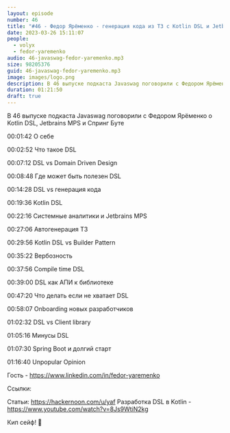 ```yaml
---
layout: episode
number: 46
title: "#46 - Федор Ярёменко - генерация кода из ТЗ с Kotlin DSL и Jetbrains MPS, медленный старт Спринг Бута"
date: 2023-03-26 15:11:07
people:
  - volyx
  - fedor-yaremenko
audio: 46-javaswag-fedor-yaremenko.mp3
size: 98205376
guid: 46-javaswag-fedor-yaremenko.mp3
image: images/logo.png
description: В 46 выпуске подкаста Javaswag поговорили с Федором Ярёменко о Kotlin DSL, Jetbrains MPS и Спринг Буте
duration: 01:21:50
draft: true
---
```


В 46 выпуске подкаста Javaswag поговорили с Федором Ярёменко о Kotlin DSL, Jetbrains MPS и Спринг Буте

00:01:42 О себе

00:02:52 Что такое DSL 

00:07:12 DSL vs Domain Driven Design

00:08:48 Где может быть полезен DSL

00:14:28 DSL vs генерация кода

00:19:36 Kotlin DSL

00:22:16 Системные аналитики и Jetbrains MPS

00:27:06 Автогенерация ТЗ

00:29:56 Kotlin  DSL vs Builder Pattern

00:35:22 Вербозность

00:37:56 Compile time DSL 

00:39:00 DSL как АПИ к библиотеке

00:47:20 Что делать если не хватает DSL 

00:58:07 Onboarding новых разработчиков

01:02:32 DSL vs Client library

01:05:16 Минусы DSL

01:07:30 Spring Boot и долгий старт

01:16:40 Unpopular Opinion

Гость - https://www.linkedin.com/in/fedor-yaremenko

Ссылки:

Статьи: https://hackernoon.com/u/yaf
Разработка DSL в Kotlin -  https://www.youtube.com/watch?v=8Js9WtiN2kg


Кип сейф! 🖖

